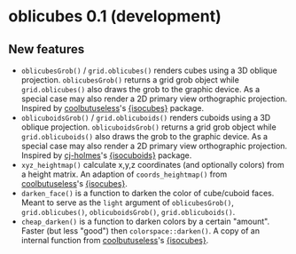 oblicubes 0.1 (development)
===========================

New features
------------

* `oblicubesGrob()` / `grid.oblicubes()` renders cubes using a 3D
  oblique projection.  `oblicubesGrob()` returns a grid grob object while
  `grid.oblicubes()` also draws the grob to the graphic device.  As
  a special case may also render a 2D primary view orthographic projection.
  Inspired by [coolbutuseless](https://github.com/coolbutuseless)'s [{isocubes}](https://github.com/coolbutuseless/isocubes) package.
* `oblicuboidsGrob()` / `grid.oblicuboids()` renders cuboids using a 3D
  oblique projection.  `oblicuboidsGrob()` returns a grid grob object while
  `grid.oblicuboids()` also draws the grob to the graphic device.  As
  a special case may also render a 2D primary view orthographic projection.
  Inspired by [cj-holmes](https://github.com/cj-holmes)'s [{isocuboids}](https://github.com/cj-holmes/isocuboids) package.
* `xyz_heightmap()` calculate x,y,z coordinates (and optionally colors) from a height matrix.
  An adaption of `coords_heightmap()` from [coolbutuseless](https://github.com/coolbutuseless)'s [{isocubes}](https://github.com/coolbutuseless/isocubes).
* `darken_face()` is a function to darken the color of cube/cuboid faces.
  Meant to serve as the `light` argument of `oblicubesGrob()`, `grid.oblicubes()`, `oblicuboidsGrob()`, `grid.oblicuboids()`.
* `cheap_darken()` is a function to darken colors by a certain "amount".
  Faster (but less "good") then `colorspace::darken()`.
  A copy of an internal function from [coolbutuseless](https://github.com/coolbutuseless)'s [{isocubes}](https://github.com/coolbutuseless/isocubes).


